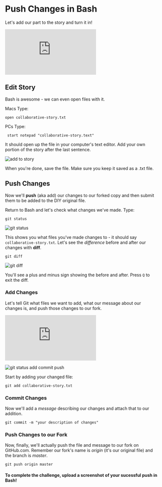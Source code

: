 # Push Changes in Bash
Let's add our part to the story and turn it in! 

<iframe src="http://player.vimeo.com/video/60916991?title=0&amp;byline=0&amp;portrait=0" frameborder="0" webkitAllowFullScreen mozallowfullscreen allowFullScreen></iframe>

## Edit Story

Bash is awesome - we can even open files with it. 

Macs Type:

    open collaborative-story.txt

PCs Type:

     start notepad "collaborative-story.text"

It should open up the file in your computer's text editor. Add your own portion of the story after the last sentence.

![add to story](http://diy-visualpedia.s3.amazonaws.com/story-addition.png)

When you're done, save the file. Make sure you keep it saved as a .txt file. 

## Push Changes
Now we'll **push** (aka add) our changes to our forked copy and then submit them to be added to the DIY original file. 

Return to Bash and let's check what changes we've made. Type:

    git status
 
![git status](http://diy-visualpedia.s3.amazonaws.com/git-status.png)

This shows you what files you've made changes to - it should say `collaborative-story.txt`. Let's see the *difference* before and after our changes with **diff**. 

    git diff
  
![git diff](http://diy-visualpedia.s3.amazonaws.com/git-diff.png)

You'll see a plus and minus sign showing the before and after. Press `Q` to exit the diff. 

### Add Changes
Let's tell Git what files we want to add, what our message about our changes is, and push those changes to our fork.

<iframe src="http://player.vimeo.com/video/60917032?title=0&amp;byline=0&amp;portrait=0" frameborder="0" webkitAllowFullScreen mozallowfullscreen allowFullScreen></iframe>

![git status add commit push](http://diy-visualpedia.s3.amazonaws.com/git-status-add-commit-push.png)

Start by adding your changed file:

    git add collaborative-story.txt
    

### Commit Changes
Now we'll add a *message* describing our changes and attach that to our addition.

    git commit -m "your description of changes"

### Push Changes to our Fork
Now, finally, we'll actually push the file and message to our fork on GitHub.com. Remember our fork's name is *origin* (it's our original file) and the branch is *master*.

    git push origin master    

#### To complete the challenge, upload a screenshot of your sucessful push in Bash! 